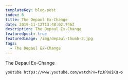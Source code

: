 ```yaml
---
templateKey: blog-post
index: 6
title: The Depaul Ex-Change
date: 2019-11-12T13:48:02.746Z
description: The Depaul Ex-Change
featuredpost: true
featuredimage: /img/depaul-thumb-2.jpg
tags:
  - The Depaul Ex-Change
---
```

The Depaul Ex-Change

`youtube https://www.youtube.com/watch?v=fzJPO8iKQ-o`
